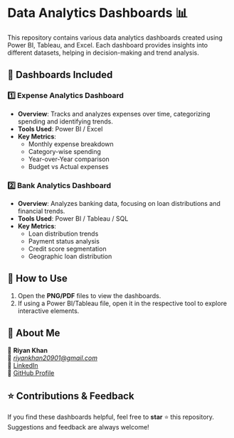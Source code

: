 # Data Analytics Dashboards 📊

This repository contains various data analytics dashboards created using Power BI, Tableau, and Excel. Each dashboard provides insights into different datasets, helping in decision-making and trend analysis.

## 📁 Dashboards Included

### 1️⃣ Expense Analytics Dashboard
- **Overview**: Tracks and analyzes expenses over time, categorizing spending and identifying trends.
- **Tools Used**: Power BI / Excel
- **Key Metrics**:
  - Monthly expense breakdown
  - Category-wise spending
  - Year-over-Year comparison
  - Budget vs Actual expenses

### 2️⃣ Bank Analytics Dashboard
- **Overview**: Analyzes banking data, focusing on loan distributions and financial trends.
- **Tools Used**: Power BI / Tableau / SQL
- **Key Metrics**:
  - Loan distribution trends
  - Payment status analysis
  - Credit score segmentation
  - Geographic loan distribution

## 🔧 How to Use
1. Open the **PNG/PDF** files to view the dashboards.
2. If using a Power BI/Tableau file, open it in the respective tool to explore interactive elements.

## 📌 About Me
👤 **Riyan Khan**  
📧 *riyankhan20901@gmail.com*  
🔗 [LinkedIn](https://www.linkedin.com/in/riyankhan20/)  
🔗 [GitHub Profile](https://github.com/Riyan-khan20)

## ⭐ Contributions & Feedback
If you find these dashboards helpful, feel free to **star** ⭐ this repository. Suggestions and feedback are always welcome!
